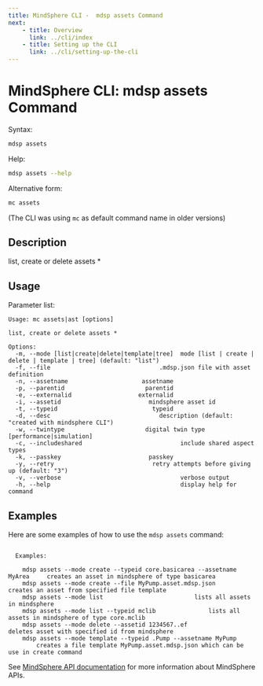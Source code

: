 ```yaml
---
title: MindSphere CLI -  mdsp assets Command
next:
    - title: Overview
      link: ../cli/index
    - title: Setting up the CLI
      link: ../cli/setting-up-the-cli
---
```


# MindSphere CLI: mdsp assets Command

Syntax:

```bash
mdsp assets
```

Help:

```bash
mdsp assets --help
```

Alternative form:

```bash
mc assets
```

(The CLI was using `mc` as default command name in older versions)

## Description

list, create or delete assets *

## Usage

Parameter list:

```text
Usage: mc assets|ast [options]

list, create or delete assets *

Options:
  -m, --mode [list|create|delete|template|tree]  mode [list | create | delete | template | tree] (default: "list")
  -f, --file                               .mdsp.json file with asset definition
  -n, --assetname                     assetname
  -p, --parentid                       parentid
  -e, --externalid                   externalid
  -i, --assetid                         mindsphere asset id
  -t, --typeid                           typeid
  -d, --desc                               description (default: "created with mindsphere CLI")
  -w, --twintype                       digital twin type [performance|simulation]
  -c, --includeshared                            include shared aspect types
  -k, --passkey                         passkey
  -y, --retry                            retry attempts before giving up (default: "3")
  -v, --verbose                                  verbose output
  -h, --help                                     display help for command

```

## Examples

Here are some examples of how to use the `mdsp assets` command:

```text

  Examples:

    mdsp assets --mode create --typeid core.basicarea --assetname MyArea 	 creates an asset in mindsphere of type basicarea
    mdsp assets --mode create --file MyPump.asset.mdsp.json 		 creates an asset from specified file template
    mdsp assets --mode list 						 lists all assets in mindsphere
    mdsp assets --mode list --typeid mclib				 lists all assets in mindsphere of type core.mclib
    mdsp assets --mode delete --assetid 1234567..ef 			 deletes asset with specified id from mindsphere
    mdsp assets --mode template --typeid .Pump --assetname MyPump 
		creates a file template MyPump.asset.mdsp.json which can be use in create command

```

See [MindSphere API documentation](https://documentation.mindsphere.io/MindSphere/apis/index.html) for more information about MindSphere APIs.